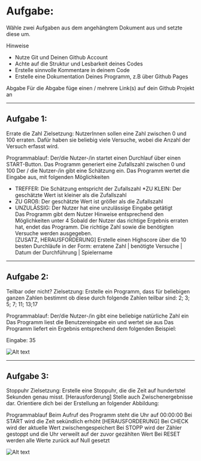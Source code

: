 # Aufgabe:

Wähle zwei Aufgaben aus dem angehängtem Dokument aus und setzte diese um.

Hinweise

- Nutze Git und Deinen Github Account
- Achte auf die Struktur und Lesbarkeit deines Codes
- Erstelle sinnvolle Kommentare in deinem Code
- Erstelle eine Dokumentation Deines Programm, z.B über Github Pages

Abgabe
Für die Abgabe füge einen / mehrere Link(s) auf dein Github Projekt an

---

## Aufgabe 1:

Errate die Zahl
Zielsetzung: NutzerInnen sollen eine Zahl zwischen 0 und 100 erraten. Dafür haben sie beliebig viele Versuche, wobei die Anzahl der Versuch erfasst wird.

Programmablauf:
Der/die Nutzer-/in startet einen Durchlauf über einen START-Button.
Das Programm generiert eine Zufallszahl zwischen 0 und 100
Der / die Nutzer-/in gibt eine Schätzung ein.
Das Programm wertet die Eingabe aus, mit folgenden Möglichkeiten
<br>

- TREFFER: Die Schätzung entspricht der Zufallszahl
  \*ZU KLEIN: Der geschätzte Wert ist kleiner als die Zufallszahl
- ZU GROß: Der geschätzte Wert ist größer als die Zufallszahl
- UNZULÄSSIG: Der Nutzer hat eine unzulässige Eingabe getätigt
  <br>
  Das Programm gibt dem Nutzer Hinweise entsprechend den Möglichkeiten unter 4
  Sobald der Nutzer das richtige Ergebnis erraten hat, endet das Programm. Die richtige Zahl sowie die benötigten Versuche werden ausgegeben.
  <br>
  [ZUSATZ, HERAUSFORDERUNG] Erstelle einen Highscore über die 10 besten Durchläufe in der Form:
  erratene Zahl | benötigte Versuche | Datum der Durchführung | Spielername

---

## Aufgabe 2:

Teilbar oder nicht?
Zielsetzung: Erstelle ein Programm, dass für beliebigen ganzen Zahlen bestimmt ob diese durch folgende Zahlen teilbar sind: 2; 3; 5; 7; 11; 13;17

Programmablauf:
Der/die Nutzer-/in gibt eine beliebige natürliche Zahl ein
Das Programm liest die Benutzereingabe ein und wertet sie aus
Das Programm liefert ein Ergebnis entsprechend dem folgenden Beispiel:

Eingabe: 35

![Alt text](/uebungsaufgaben/%C3%9CA-30-11-22/img/Screenshot%202022-11-30%20100424.png)

---

## Aufgabe 3:

Stoppuhr
Zielsetzung:
Erstelle eine Stoppuhr, die die Zeit auf hundertstel Sekunden genau misst.
[Herausforderung] Stelle auch Zwischenergebnisse dar.
Orientiere dich bei der Erstellung an folgender Abbildung:

Programmablauf
Beim Aufruf des Programm steht die Uhr auf 00:00:00
Bei START wird die Zeit sekündlich erhöht
[HERAUSFORDERUNG] Bei CHECK wird der aktuelle Wert zwischengespeichert
Bei STOPP wird der Zähler gestoppt und die Uhr verweilt auf der zuvor gezählten Wert
Bei RESET werden alle Werte zurück auf Null gesetzt

![Alt text](/uebungsaufgaben/%C3%9CA-30-11-22/img/Screenshot%202022-11-30%20095700.png)
